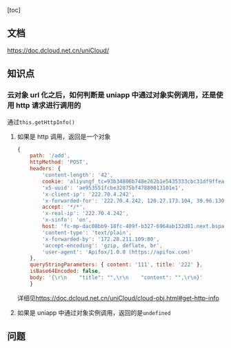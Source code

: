 [toc]

## 文档

<https://doc.dcloud.net.cn/uniCloud/>

## 知识点

### 云对象 url 化之后，如何判断是 uniapp 中通过对象实例调用，还是使用 http 请求进行调用的

通过`this.getHttpInfo()`

1. 如果是 http 调用，返回是一个对象

   ```js
   {
       path: '/add',
       httpMethod: 'POST',
       headers: {
           'content-length': '42',
           cookie: 'aliyungf_tc=93b34806b748e262b1e5435333cbc31df9ffeae29c81210d3e4841ea66f060a7; acw_tc=ac11000117230969356601186ed5882f2b6c460907b51a322bc4cbff08021d',
           'x5-uuid': 'ae953551fcbe32875bf47880013101e1',
           'x-client-ip': '222.70.4.242',
           'x-forwarded-for': '222.70.4.242, 120.27.173.104, 39.96.130.154',
           accept: '*/*',
           'x-real-ip': '222.70.4.242',
           'x-sinfo': 'on',
           host: 'fc-mp-dac08bb9-18fc-409f-b327-6964ab132d81.next.bspapp.com',
           'content-type': 'text/plain',
           'x-forwarded-by': '172.28.211.109:80',
           'accept-encoding': 'gzip, deflate, br',
           'user-agent': 'Apifox/1.0.0 (https://apifox.com)'
       },
       queryStringParameters: { content: '111', title: '222' },
       isBase64Encoded: false,
       body: '{\r\n    "title": "",\r\n    "content": "",\r\n}'
       }
   ```

   详细见<https://doc.dcloud.net.cn/uniCloud/cloud-obj.html#get-http-info>

2. 如果是 uniapp 中通过对象实例调用，返回的是`undefined`

## 问题
